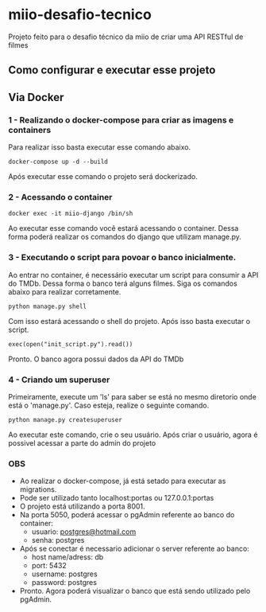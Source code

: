# miio-desafio-tecnico
Projeto feito para o desafio técnico da miio de criar uma API RESTful de filmes

## Como configurar e executar esse projeto
## Via Docker
### 1 - Realizando o docker-compose para criar as imagens e containers
Para realizar isso basta executar esse comando abaixo.
```
docker-compose up -d --build       
```
Após executar esse comando o projeto será dockerizado.
### 2 - Acessando o container
```
docker exec -it miio-django /bin/sh
```
Ao executar esse comando você estará acessando o container.
Dessa forma poderá realizar os comandos do django que utilizam manage.py.
### 3 - Executando o script para povoar o banco inicialmente.
Ao entrar no container, é necessário executar um script para consumir a API do TMDb.
Dessa forma o banco terá alguns filmes.
Siga os comandos abaixo para realizar corretamente.
```
python manage.py shell
```
Com isso estará acessando o shell do projeto.
Após isso basta executar o script.
```
exec(open("init_script.py").read())
```
Pronto. O banco agora possui dados da API do TMDb
### 4 - Criando um superuser
Primeiramente, execute um 'ls' para saber se está no mesmo diretorio onde está o 'manage.py'.
Caso esteja, realize o seguinte comando.
```
python manage.py createsuperuser
```
Ao executar este comando, crie o seu usuário.
Após criar o usuário, agora é possivel acessar a parte do admin do projeto
### OBS
  - Ao realizar o docker-compose, já está setado para executar as migrations.
  - Pode ser utilizado tanto localhost:portas ou 127.0.0.1:portas
  - O projeto está utilizando a porta 8001.
  - Na porta 5050, poderá acessar o pgAdmin referente ao banco do container:
    - usuario: postgres@hotmail.com
    - senha: postgres
  - Após se conectar é necessario adicionar o server referente ao banco:
    - host name/adress: db
    - port: 5432
    - username: postgres
    - password: postgres
  - Pronto. Agora poderá visualizar o banco que está sendo utilizado pelo pgAdmin.
